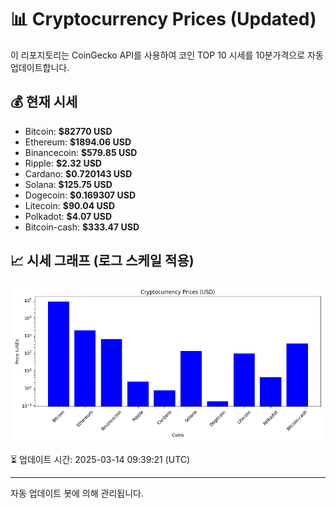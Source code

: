 
# 📊 Cryptocurrency Prices (Updated)

이 리포지토리는 CoinGecko API를 사용하여 코인 TOP 10 시세를 10분가격으로 자동 업데이트합니다.

## 💰 현재 시세
- Bitcoin: **$82770 USD**
- Ethereum: **$1894.06 USD**
- Binancecoin: **$579.85 USD**
- Ripple: **$2.32 USD**
- Cardano: **$0.720143 USD**
- Solana: **$125.75 USD**
- Dogecoin: **$0.169307 USD**
- Litecoin: **$90.04 USD**
- Polkadot: **$4.07 USD**
- Bitcoin-cash: **$333.47 USD**

## 📈 시세 그래프 (로그 스케일 적용)
![Crypto Prices](crypto_prices.png)

⏳ 업데이트 시간: 2025-03-14 09:39:21 (UTC)

---
자동 업데이트 봇에 의해 관리됩니다.
